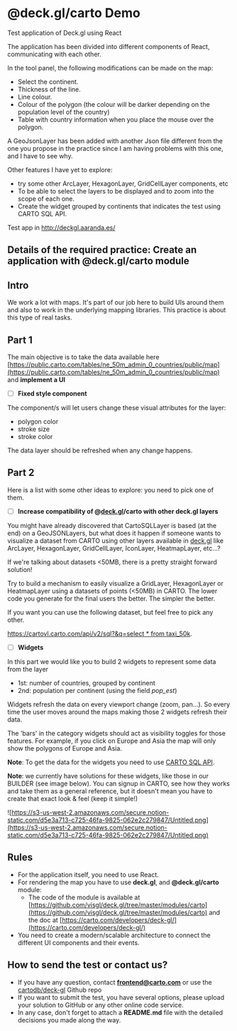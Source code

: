 # @deck.gl/carto Demo

Test application of Deck.gl using React

The application has been divided into different components of React, communicating with each other.

In the tool panel, the following modifications can be made on the map:

* Select the continent. 
* Thickness of the line.
* Line colour.
* Colour of the polygon (the colour will be darker depending on the population level of the country)
* Table with country information when you place the mouse over the polygon.

A GeoJsonLayer has been added with another Json file different from the one you propose in the practice since I am having problems with this one, and I have to see why.

Other features I have yet to explore:

* try some other ArcLayer, HexagonLayer, GridCellLayer components, etc
* To be able to select the layers to be displayed and to zoom into the scope of each one.
* Create the widget grouped by continents that indicates the test using CARTO SQL API.

Test app in http://deckgl.aaranda.es/

## Details of the required practice: Create an application with @deck.gl/carto module

## Intro

We work a lot with maps. It's part of our job here to build UIs around them and also to work in the underlying mapping libraries. This practice is about this type of real tasks.

## Part 1

The main objective is to take the data available here [https://public.carto.com/tables/ne_50m_admin_0_countries/public/map](https://public.carto.com/tables/ne_50m_admin_0_countries/public/map) and **implement a UI** 

- [ ]  **Fixed style component**

The component/s will let users change these visual attributes for the layer:

- polygon color
- stroke size
- stroke color

The data layer should be refreshed when any change happens. 

## Part 2

Here is a list with some other ideas to explore: you need to pick one of them.

- [ ]  **Increase compatibility of @[deck.gl](http://deck.gl)/carto with other deck.gl layers**

You might have already discovered that CartoSQLLayer is based (at the end) on a GeoJSONLayers, but what does it happen if someone wants to visualize a dataset from CARTO using other layers available in [deck.gl](http://deck.gl) like ArcLayer, HexagonLayer, GridCellLayer, IconLayer, HeatmapLayer, etc...? 

If we're talking about datasets <50MB, there is a pretty straight forward solution! 

Try to build a mechanism to easily visualize a GridLayer, HexagonLayer or HeatmapLayer using a datasets of points (<50MB) in CARTO. The lower code you generate for the final users the better. The simpler the better. 

If you want you can use the following dataset, but feel free to pick any other.

[https://cartovl.carto.com/api/v2/sql?&q=select * from taxi_50k](https://cartovl.carto.com/api/v2/sql?&q=select%20*%20from%20taxi_50k). 

- [ ]  **Widgets**

In this part we would like you to build 2 widgets to represent some data from the layer

- 1st: number of countries, grouped by continent
- 2nd: population per continent (using the field *pop_est*)

Widgets refresh the data on every viewport change (zoom, pan...). So every time the user moves around the maps making those 2 widgets refresh their data.

The 'bars' in the category widgets should act as visibility toggles for those features. For example, if you click on Europe and Asia the map will only show the polygons of Europe and Asia. 

**Note**: To get the data for the widgets you need to use [CARTO SQL API](https://carto.com/developers/sql-api/).

**Note**: we currently have solutions for these widgets, like those in our BUILDER (see image below). You can signup in CARTO, see how they works and take them as a general reference, but it doesn't mean you have to create that exact look & feel (keep it simple!)

![https://s3-us-west-2.amazonaws.com/secure.notion-static.com/d5e3a713-c725-46fa-9825-062e2c279847/Untitled.png](https://s3-us-west-2.amazonaws.com/secure.notion-static.com/d5e3a713-c725-46fa-9825-062e2c279847/Untitled.png)

## Rules

- For the application itself, you need to use React.
- For rendering the map you have to use **deck.gl**, and **@deck.gl/carto** module:
    - The code of the module is available at [https://github.com/visgl/deck.gl/tree/master/modules/carto](https://github.com/visgl/deck.gl/tree/master/modules/carto) and the doc at [https://carto.com/developers/deck-gl/](https://carto.com/developers/deck-gl/)
- You need to create a modern/scalable architecture to connect the different UI components and their events.

## How to send the test or contact us?

- If you have any question, contact **frontend@carto.com** or use the [cartodb/deck-gl](https://github.com/CartoDB/deck.gl) Github repo
- If you want to submit the test, you have several options, please upload your solution to GitHub or any other online code service.
- In any case, don't forget to attach a **README.md** file with the detailed decisions you made along the way.

